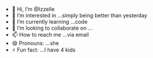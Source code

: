 - 👋 Hi, I’m @Izzelle
- 👀 I’m interested in ...simply being better than yesterday
- 🌱 I’m currently learning ...code
- 💞️ I’m looking to collaborate on ...
- 📫 How to reach me ...via email 
- 😄 Pronouns: ...she
- ⚡ Fun fact: ...I have 4 kids

<!---
Izzelle/Izzelle is a ✨ special ✨ repository because its `README.md` (this file) appears on your GitHub profile.
You can click the Preview link to take a look at your changes.
--->

